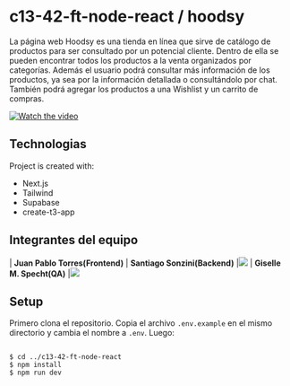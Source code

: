 # c13-42-ft-node-react / hoodsy

La página web Hoodsy es una tienda en línea que sirve de catálogo de productos para ser consultado por un potencial cliente. Dentro de ella se pueden encontrar todos los productos a la venta organizados por categorías. Además el usuario podrá consultar más información de los productos, ya sea por la información detallada o consultándolo por chat. También podrá agregar los productos a una Wishlist y un carrito de compras.


[![Watch the video](https://img.youtube.com/vi/yn6CnznAl08/hqdefault.jpg)](https://www.youtube.com/embed/yn6CnznAl08)



## Technologias
Project is created with:
* Next.js
* Tailwind
* Supabase
* create-t3-app
	
## Integrantes del equipo
| **Juan Pablo Torres(Frontend)**
| **Santiago Sonzini(Backend)**
|<a href="https://www.linkedin.com/in/santiago-sonzini-74b068188/"><img src="https://img.shields.io/badge/linkedin%20-%230077B5.svg?&style=for-the-badge&logo=linkedin&logoColor=white"/></a>
| **Giselle M. Specht(QA)**
|<a href="http://www.linkedin.com/in/giselle-m-specht/"><img src="https://img.shields.io/badge/linkedin%20-%230077B5.svg?&style=for-the-badge&logo=linkedin&logoColor=white"/></a>


## Setup

Primero clona el repositorio.
Copia el archivo `.env.example` en el mismo directorio y cambia el nombre a `.env`.
Luego:
```

$ cd ../c13-42-ft-node-react
$ npm install
$ npm run dev

```
